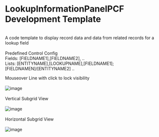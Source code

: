 # LookupInformationPanelPCF Development Template
<br/>
A code template to display record data and data from related records for a lookup field
<br/>
<br/>
Predefined Control Config
<br/>
Fields: [FIELDNAME1],[FIELDNAME2], ..
<br/>
Lists: [ENTITYNAME],[LOOKUPNAME],[FIELDNAME1];[FIELDNAMEN]/[ENTITYNAME2] ..
<br/>

Mouseover Line with click to lock visibility
<br/><br/>
![image](https://user-images.githubusercontent.com/13801775/192543425-2c857684-df55-4c43-8edf-d6c6aac2988e.png)
<br/><br/>
Vertical Subgrid View
<br/><br/>
![image](https://user-images.githubusercontent.com/13801775/192542878-dd9ecb41-635b-4225-888e-8062e3531719.png)
<br/><br/>
Horizontal Subgrid View
<br/><br/>
![image](https://user-images.githubusercontent.com/13801775/192543238-f0f936c6-8386-47ce-b4ef-d0291efa194e.png)

